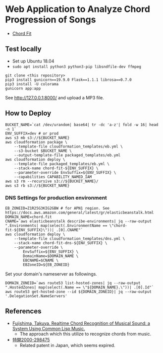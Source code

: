 # Web Application to Analyze Chord Progression of Songs

- [Chord Fit](https://chord.fit/)

## Test locally
- Set up Ubuntu 18.04
- `sudo apt install python3 python3-pip libsndfile-dev ffmpeg`

```
git clone <this repository>
pip3 install gunicorn==19.9.0 Flask==1.1.1 librosa==0.7.0
pip3 install -U colorama
gunicorn app:app
```

See http://127.0.0.1:8000/ and upload a MP3 file.

## How to Deploy
```
BUCKET_NAME=`cat /dev/urandom| base64| tr -dc 'a-z'| fold -w 16| head -n 1`
ENV_SUFFIX=dev # or prod
aws s3 mb s3://${BUCKET_NAME}
aws cloudformation package \
    --template-file cloudformation_templates/eb.yml \
    --s3-bucket $BUCKET_NAME \
    --output-template-file packaged_templates/eb.yml
aws cloudformation deploy \
    --template-file packaged_templates/eb.yml \
    --stack-name chord-fit-${ENV_SUFFIX} \
    --parameter-override EnvSuffix=${ENV_SUFFIX} \
    --capabilities CAPABILITY_NAMED_IAM
aws s3 rm --recursive s3://${BUCKET_NAME}/
aws s3 rb s3://${BUCKET_NAME}
```

### DNS Settings for production environment
```
EB_ZONEID=Z1R25G3KIG2GBW # for APN1 region. See https://docs.aws.amazon.com/general/latest/gr/elasticbeanstalk.html
DOMAIN_NAME=chord.fit
CNAME=`aws elasticbeanstalk describe-environments| jq --raw-output ".Environments| map(select(.EnvironmentName == \"chord-fit-${ENV_SUFFIX}\"))| .[0].CNAME"`
aws cloudformation deploy \
    --template-file cloudformation_templates/dns.yml \
    --stack-name chord-fit-dns-${ENV_SUFFIX} \
    --parameter-override \
        EnvSuffix=${ENV_SUFFIX} \
        DomainName=$DOMAIN_NAME \
        EBCNAME=$CNAME \
        EBZoneID=${EB_ZONEID}
```

Set your domain's nameserver as followings.
```
DOMAIN_ZONEID=`aws route53 list-hosted-zones| jq --raw-output ".HostedZones| map(select(.Name == \"${DOMAIN_NAME}.\"))| .[0].Id"`
aws route53 get-hosted-zone --id ${DOMAIN_ZONEID}| jq --raw-output '.DelegationSet.NameServers'
```


## References
- [Fujishima, Takuya. Realtime Chord Recognition of Musical Sound: a System Using Common Lisp Music.](https://quod.lib.umich.edu/i/icmc/bbp2372.1999.446/--realtime-chord-recognition-of-musical-sound-a-system-using)
    - The approach which this utilize to recognize chords from music.
- [特開2000-298475](https://www.j-platpat.inpit.go.jp/c1800/PU/JP-2000-298475/DE702924E886509630C4BE1EC170643D2703BCAF24666387BCAF978160C604E0/11/ja)
    - Related patent in Japan, which seems expired.
